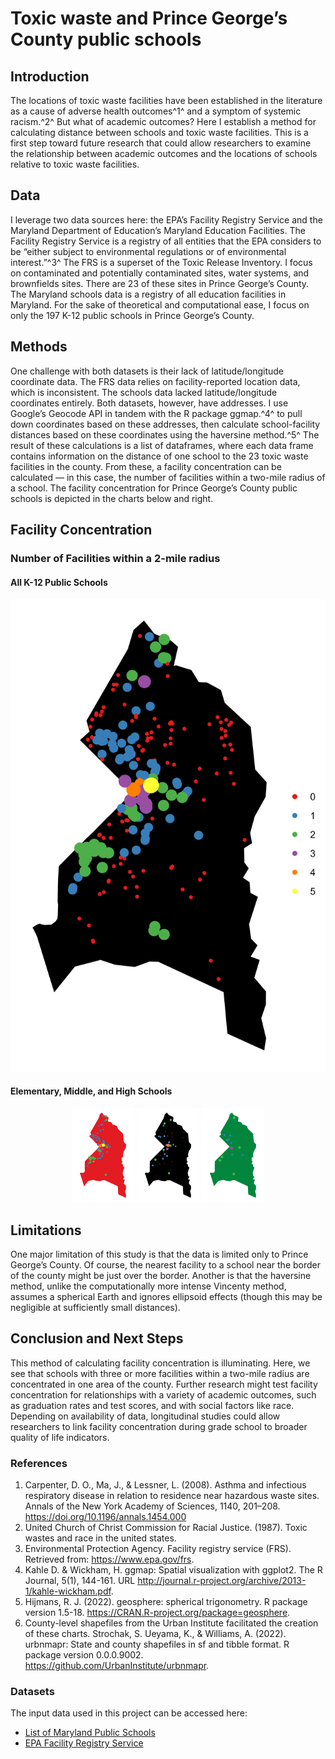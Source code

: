 # Toxic waste and Prince George’s County public schools

## Introduction

The locations of toxic waste facilities have been established in the literature as a cause of adverse health outcomes^1^ and a symptom of systemic racism.^2^ But what of academic outcomes? Here I establish a method for calculating distance between schools and toxic waste facilities. This is a first step toward future research that could allow researchers to examine the relationship between academic outcomes and the locations of schools relative to toxic waste facilities.

## Data 
I leverage two data sources here: the EPA’s Facility Registry Service and the Maryland Department of Education’s Maryland Education Facilities. The Facility Registry Service is a registry of all entities that the EPA considers to be “either subject to environmental regulations or of environmental interest.”^3^ The FRS is a superset of the Toxic Release Inventory. I focus on contaminated and potentially contaminated sites, water systems, and brownfields sites. There are 23 of these sites in Prince George’s County. The Maryland schools data is a registry of all education facilities in Maryland. For the sake of theoretical and computational ease, I focus on only the 197 K-12 public schools in Prince George’s County. 

## Methods
One challenge with both datasets is their lack of latitude/longitude coordinate data. The FRS data relies on facility-reported location data, which is inconsistent. The schools data lacked latitude/longitude coordinates entirely. Both datasets, however, have addresses. I use Google’s Geocode API in tandem with the R package ggmap.^4^ to pull down coordinates based on these addresses, then calculate school-facility distances based on these coordinates using the haversine method.^5^ The result of these calculations is a list of dataframes, where each data frame contains information on the distance of one school to the 23 toxic waste facilities in the county. From these, a facility concentration can be calculated — in this case, the number of facilities within a two-mile radius of a school. The facility concentration for Prince George’s County public schools is depicted in the charts below and right.

## Facility Concentration

### Number of Facilities within a 2-mile radius
#### All K-12 Public Schools
![](output/all_2mi.png)

#### Elementary, Middle, and High Schools
<p align="middle">
  <img src="/output/es_2mi.png" width="100" />
  <img src="/output/ms_2mi.png" width="100" /> 
  <img src="/output/hs_2mi.png" width="100" />
</p>

## Limitations

One major limitation of this study is that the data is limited only to Prince George’s County. Of course, the nearest facility to a school near the border of the county might be just over the border. Another is that the haversine method, unlike the computationally more intense Vincenty method, assumes a spherical Earth and ignores ellipsoid effects (though this may be negligible at sufficiently small distances).

## Conclusion and Next Steps
This method of calculating facility concentration is illuminating. Here, we see that schools with three or more facilities within a two-mile radius are concentrated in one area of the county. Further research might test facility concentration for relationships with a variety of academic outcomes, such as graduation rates and test scores, and with social factors like race. Depending on availability of data, longitudinal studies could allow researchers to link facility concentration during grade school to broader quality of life indicators.

### References
1. Carpenter, D. O., Ma, J., & Lessner, L. (2008). Asthma and infectious respiratory disease in relation to residence near hazardous waste sites. Annals of the New York Academy of Sciences, 1140, 201–208. https://doi.org/10.1196/annals.1454.000
2. United Church of Christ Commission for Racial Justice. (1987). Toxic wastes and race in the united states.
3. Environmental Protection Agency. Facility registry service (FRS). Retrieved from: https://www.epa.gov/frs.
4. Kahle D. & Wickham, H. ggmap: Spatial visualization with ggplot2. The R Journal, 5(1), 144-161. URL http://journal.r-project.org/archive/2013-1/kahle-wickham.pdf.
5. Hijmans, R. J. (2022). geosphere: spherical trigonometry. R package version 1.5-18. https://CRAN.R-project.org/package=geosphere.
6. County-level shapefiles from the Urban Institute facilitated the creation of these charts. Strochak, S. Ueyama, K., & Williams, A. (2022). urbnmapr: State and county shapefiles in sf and tibble format. R package version 0.0.0.9002. https://github.com/UrbanInstitute/urbnmapr.

### Datasets
The input data used in this project can be accessed here:
* [List of Maryland Public Schools](https://drive.google.com/file/d/11PUUgI9_ovAg7vdevM8cqeTPFl0NlZCR/view?usp=drive_link)
* [EPA Facility Registry Service](https://drive.google.com/file/d/11Gq_OFARGebx9x1EYw0aevloHok8G-ig/view?usp=drive_link)